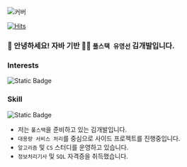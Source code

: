 <!-- HEADER -->

![커버](https://capsule-render.vercel.app/api?type=waving&height=250&color=gradient&text=코딩은%20재밌다!&animation=twinkling&fontSize=50)



[![Hits](https://hits.seeyoufarm.com/api/count/incr/badge.svg?url=https%3A%2F%2Fgithub.com%2Fqus0in&count_bg=%23923DC8&title_bg=%23555555&icon=pinboard.svg&icon_color=%23E7E7E7&title=%EB%B0%A9%EB%AC%B8%EC%9E%90&edge_flat=false)](https://hits.seeyoufarm.com)
### 👋 안녕하세요! 자바 기반 🧑‍💻 `풀스택 유영선` 김개발입니다.

### Interests
![Static Badge](https://img.shields.io/badge/Spring-%236DB33F?style=for-the-badge&logo=Spring&logoColor=white)

### Skill
![Static Badge](https://img.shields.io/badge/Git-%23F05032?style=for-the-badge&logo=Git&logoColor=white)





* 저는 `풀스택`을 준비하고 있는 김개발입니다.
* `대용량 서비스 처리`를 중심으로 사이드 프로젝트를 진행중입니다.
* `알고리즘` 및 `CS` 스터디를 운영하고 있습니다.
* `정보처리기사` 및 `SQL` 자격증을 취득했습니다.

<!--- 인삿말 -->

<!-- `` 한줄 코드 -->
<!-- ### 안녕하세요! 자바 기반 풀스택 개발자 김개발입니다. -->
<!-- ### 👋 안녕하세요! 자바 기반 🧑‍💻 `풀스택 개발자` 김개발입니다. -->
<!-- ### 👋 Hello World! 자바 기반 🧑‍💻 `풀스택 개발자` 김개발입니다. -->
<!-- ### 👋 `System.out.println("Hello World!")` 자바 기반 🧑‍💻 `풀스택 개발자` 김개발입니다. -->
<!-- https://emojipedia.org/ -->

<!-- 위젯 -->
<!-- 1. 커버 -->

<!-- ![커버](https://capsule-render.vercel.app/api?type=waving&height=200&color=gradient&text=코딩으로%20세상을%20바꾸자!&animation=twinkling&fontSize=50) -->
<!-- https://capsule-render.vercel.app/ -->

<!-- 2. 방문자수 위젯 -->
<!-- [![Hits](https://hits.seeyoufarm.com/api/count/incr/badge.svg?url=https%3A%2F%2Fgithub.com%2Fqus0in&count_bg=%23923DC8&title_bg=%23555555&icon=pinboard.svg&icon_color=%23E7E7E7&title=%EB%B0%A9%EB%AC%B8%EC%9E%90&edge_flat=false)](https://hits.seeyoufarm.com) -->
